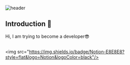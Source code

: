 <!-- 헤더 -->
![header](https://capsule-render.vercel.app/api?type=slice&color=auto&height=200&section=header&text=Hello!!&desc=We%20are%20A406&fontSize=60&rotate=14&fontAlignY=25&fontAlign=75&descAlignY=43&descAlign=80&&animation=twinkling)


## Introduction :raised_hands:
Hi, I am trying to become a developer😎
<br/><br/>


<!-- <img src="https://img.shields.io/badge/React-61DAFB?style=flat&logo=React&logoColor=white"/> -->
<img src="https://img.shields.io/badge/Notion-E8E8E8?style=flat&logo=Notion&logoColor=black"/>
